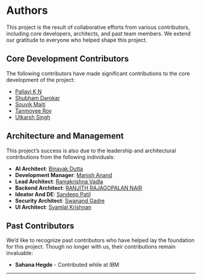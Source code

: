 # Authors

This project is the result of collaborative efforts from various contributors, including core developers, architects, and past team members. We extend our gratitude to everyone who helped shape this project.

## Core Development Contributors

The following contributors have made significant contributions to the core development of the project:

- [Pallavi K N](mailto:pallavi.k.n@ibm.com)
- [Shubham Darokar](mailto:shubham.dipak.darokar1@ibm.com)
- [Souvik Maiti](mailto:souvik.maiti1@ibm.com)
- [Tanmoyee Roy](mailto:Tanmoyee.Roy@ibm.com)
- [Utkarsh Singh](mailto:utkarsh.singh1@ibm.com)

## Architecture and Management

This project’s success is also due to the leadership and architectural contributions from the following individuals:

- **AI Architect**: [Binayak Dutta](mailto:binayakdutta@in.ibm.com)
- **Development Manager**: [Manish Anand](mailto:manish_anand@in.ibm.com)
- **Lead Architect**: [Ramakrishna Vadla](mailto:ramavadl@in.ibm.com)
- **Backend Architect**: [RANJITH RAJAGOPALAN NAIR](mailto:ranjith.r@in.ibm.com)
- **Ideator And DE**: [Sandeep Patil](mailto:sandeep.patil@in.ibm.com)
- **Security Architect**: [Swanand Gadre](mailto:swanand.gadre@ibm.com)
- **UI Architect**: [Syamlal Krishnan](mailto:syamlal.cheruvilil.krishnan@ibm.com)

## Past Contributors

We’d like to recognize past contributors who have helped lay the foundation for this project. Though no longer with us, their contributions remain invaluable:

- **Sahana Hegde** - Contributed while at IBM

---
